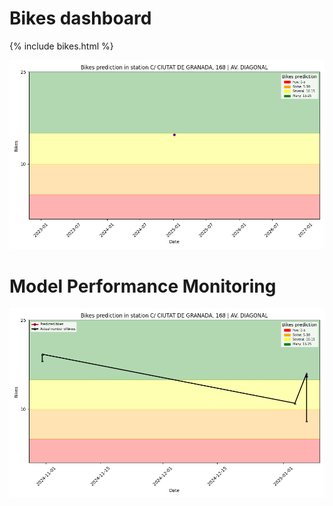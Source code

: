 # Bikes dashboard


{% include bikes.html %}

![Forecast](./bikes/assets/img/bikes_prediction.png)

# Model Performance Monitoring

![Hindcast](./bikes/assets/img/bikes_hindcast.png)